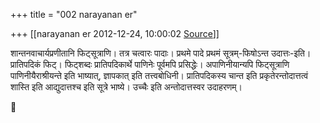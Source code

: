 +++
title = "002 narayanan er"

+++
[[narayanan er	2012-12-24, 10:00:02 [Source](https://groups.google.com/g/bvparishat/c/zSta-1nq6U0)]]



शान्तनवाचार्यप्रणीतानि फिट्सूत्राणि। तत्र चत्वारः पादाः। प्रथमे पादे प्रथमं सूत्रम्-फिषोऽन्त उदात्तः-इति। प्रातिपदिकं फिट्। फिट्शब्दः प्रातिपदिकार्थे पाणिनेः पूर्वमपि प्रसिद्धेः। अपाणिनीयान्यपि फिट्सूत्राणि पाणिनीयैराश्रीयन्ते इति भाष्यात्, ज्ञापकात् इति तत्त्वबोधिनी। प्रातिपदिकस्य चान्त इति प्रकृतेरन्तोदात्तत्वं शास्ति इति आद्युदात्तश्च इति सूत्रे भाष्ये। उच्चैः इति अन्तोदात्तस्वर उदाहरणम्।



